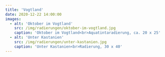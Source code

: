 ```yaml
---
title: 'Vogtland'
date: 2020-12-22 14:00:00
images:
  - alt: 'Oktober im Vogtland'
    src: /img/radierungen/oktober-im-vogtland.jpg
    caption: 'Oktober im Vogtland<br>Aquatintaradierung, ca. 20 x 25'
  - alt: 'Unter Kastanien'
    src: /img/radierungen/unter-kastanien.jpg
    caption: 'Unter Kastanien<br>Radierung, 30 x 40'
---
```

